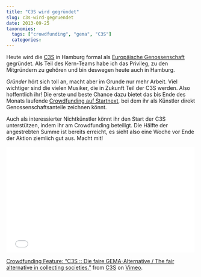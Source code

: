 ```yaml
---
title: "C3S wird gegründet"
slug: c3s-wird-gegruendet
date: 2013-09-25
taxonomies:
  tags: ["crowdfunding", "gema", "C3S"]
  categories: 
---
```


<p>Heute wird die <a href="http://www.c3s.cc">C3S</a> in Hamburg formal als <a href="https://de.wikipedia.org/wiki/Europ%C3%A4ische_Genossenschaft">Europäische Genossenschaft</a> gegründet. Als Teil des Kern-Teams habe ich das Privileg, zu den Mitgründern zu gehören und bin deswegen heute auch in Hamburg.

<em>Gründer</em> hört sich toll an, macht aber im Grunde nur mehr Arbeit. Viel wichtiger sind die vielen Musiker, die in Zukunft Teil der C3S werden. Also hoffentlich ihr! Die erste und beste Chance dazu bietet das bis Ende des Monats laufende <a href="http://startnext.de/c3s">Crowdfunding auf Startnext</a>, bei dem ihr als Künstler direkt Genossenschaftsanteile zeichnen könnt.

Auch als interessierter Nichtkünstler könnt ihr den Start der C3S unterstützen, indem ihr am Crowdfunding beteiligt. Die Hälfte der angestrebten Summe ist bereits erreicht, es sieht also eine Woche vor Ende der Aktion ziemlich gut aus. Macht mit!

<iframe src="//player.vimeo.com/video/70236760" width="500" height="281" frameborder="0" webkitallowfullscreen mozallowfullscreen allowfullscreen></iframe>

<a href="http://vimeo.com/70236760">Crowdfunding Feature: “C3S :: Die faire GEMA-Alternative / The fair alternative in collecting societies.”</a> from <a href="http://vimeo.com/c3s">C3S</a> on <a href="https://vimeo.com">Vimeo</a>.</p>
